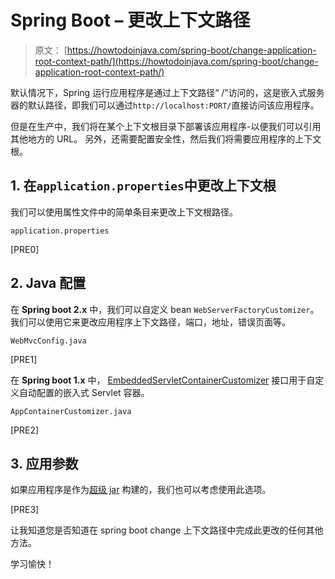 # Spring Boot – 更改上下文路径

> 原文： [https://howtodoinjava.com/spring-boot/change-application-root-context-path/](https://howtodoinjava.com/spring-boot/change-application-root-context-path/)

默认情况下，Spring 运行应用程序是通过上下文路径“ /”访问的，这是嵌入式服务器的默认路径，即我们可以通过`http://localhost:PORT/`直接访问该应用程序。

但是在生产中，我们将在某个上下文根目录下部署该应用程序-以便我们可以引用其他地方的 URL。 另外，还需要配置安全性，然后我们将需要应用程序的上下文根。

## 1\. 在`application.properties`中更改上下文根

我们可以使用属性文件中的简单条目来更改上下文根路径。

`application.properties`

[PRE0]

## 2\. Java 配置

在 **Spring boot 2.x** 中，我们可以自定义 bean `WebServerFactoryCustomizer`。 我们可以使用它来更改应用程序上下文路径，端口，地址，错误页面等。

`WebMvcConfig.java`

[PRE1]

在 **Spring boot 1.x** 中， [EmbeddedServletContainerCustomizer](https://docs.spring.io/spring-boot/docs/current/api/org/springframework/boot/context/embedded/EmbeddedServletContainerCustomizer.html) 接口用于自定义自动配置的嵌入式 Servlet 容器。

`AppContainerCustomizer.java`

[PRE2]

## 3\. 应用参数

如果应用程序是作为[超级 jar](//howtodoinjava.com/maven/maven-shade-plugin-create-uberfat-jar-example/) 构建的，我们也可以考虑使用此选项。

[PRE3]

让我知道您是否知道在 spring boot change 上下文路径中完成此更改的任何其他方法。

学习愉快！